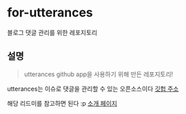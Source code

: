 # for-utterances
블로그 댓글 관리를 위한 레포지토리

## 설명

> utterances github app을 사용하기 위해 만든 레포지토리!
 
utterances는 이슈로 댓글을 관리할 수 있는 오픈소스이다 [깃헙 주소](https://github.com/utterance)

해당 리드미를 참고하면 된다 :p [소개 페이지](https://utteranc.es/)
